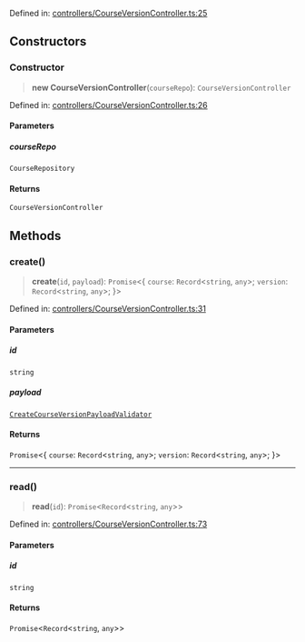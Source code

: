 Defined in: [controllers/CourseVersionController.ts:25](https://github.com/continuousactivelearning/cal/blob/e8382d8ddbcc1815082ca613a620a97f6d2451f9/backend/src/modules/courses/controllers/CourseVersionController.ts#L25)

## Constructors

### Constructor

> **new CourseVersionController**(`courseRepo`): `CourseVersionController`

Defined in: [controllers/CourseVersionController.ts:26](https://github.com/continuousactivelearning/cal/blob/e8382d8ddbcc1815082ca613a620a97f6d2451f9/backend/src/modules/courses/controllers/CourseVersionController.ts#L26)

#### Parameters

##### courseRepo

`CourseRepository`

#### Returns

`CourseVersionController`

## Methods

### create()

> **create**(`id`, `payload`): `Promise`\<\{ `course`: `Record`\<`string`, `any`\>; `version`: `Record`\<`string`, `any`\>; \}\>

Defined in: [controllers/CourseVersionController.ts:31](https://github.com/continuousactivelearning/cal/blob/e8382d8ddbcc1815082ca613a620a97f6d2451f9/backend/src/modules/courses/controllers/CourseVersionController.ts#L31)

#### Parameters

##### id

`string`

##### payload

[`CreateCourseVersionPayloadValidator`](../Validators/CourseVersionValidators/CreateCourseVersionPayloadValidator.md)

#### Returns

`Promise`\<\{ `course`: `Record`\<`string`, `any`\>; `version`: `Record`\<`string`, `any`\>; \}\>

***

### read()

> **read**(`id`): `Promise`\<`Record`\<`string`, `any`\>\>

Defined in: [controllers/CourseVersionController.ts:73](https://github.com/continuousactivelearning/cal/blob/e8382d8ddbcc1815082ca613a620a97f6d2451f9/backend/src/modules/courses/controllers/CourseVersionController.ts#L73)

#### Parameters

##### id

`string`

#### Returns

`Promise`\<`Record`\<`string`, `any`\>\>
